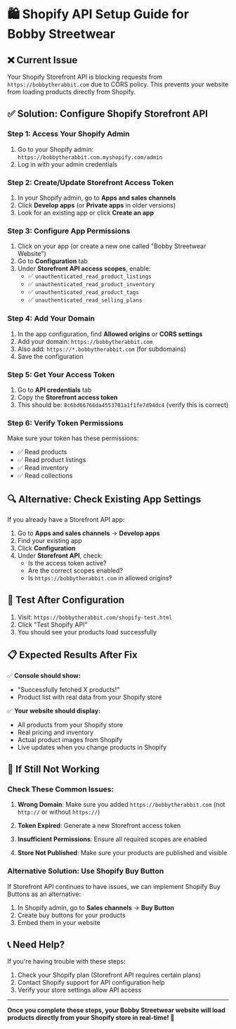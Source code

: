 # 🛍️ Shopify API Setup Guide for Bobby Streetwear

## ❌ Current Issue
Your Shopify Storefront API is blocking requests from `https://bobbytherabbit.com` due to CORS policy. This prevents your website from loading products directly from Shopify.

## ✅ Solution: Configure Shopify Storefront API

### Step 1: Access Your Shopify Admin
1. Go to your Shopify admin: `https://bobbytherabbit.com.myshopify.com/admin`
2. Log in with your admin credentials

### Step 2: Create/Update Storefront Access Token
1. In your Shopify admin, go to **Apps and sales channels**
2. Click **Develop apps** (or **Private apps** in older versions)
3. Look for an existing app or click **Create an app**

### Step 3: Configure App Permissions
1. Click on your app (or create a new one called "Bobby Streetwear Website")
2. Go to **Configuration** tab
3. Under **Storefront API access scopes**, enable:
   - ✅ `unauthenticated_read_product_listings`
   - ✅ `unauthenticated_read_product_inventory`
   - ✅ `unauthenticated_read_product_tags`
   - ✅ `unauthenticated_read_selling_plans`

### Step 4: Add Your Domain
1. In the app configuration, find **Allowed origins** or **CORS settings**
2. Add your domain: `https://bobbytherabbit.com`
3. Also add: `https://*.bobbytherabbit.com` (for subdomains)
4. Save the configuration

### Step 5: Get Your Access Token
1. Go to **API credentials** tab
2. Copy the **Storefront access token**
3. This should be: `8c6bd66766da4553701a1f1fe7d94dc4` (verify this is correct)

### Step 6: Verify Token Permissions
Make sure your token has these permissions:
- ✅ Read products
- ✅ Read product listings
- ✅ Read inventory
- ✅ Read collections

## 🔍 Alternative: Check Existing App Settings

If you already have a Storefront API app:

1. Go to **Apps and sales channels** → **Develop apps**
2. Find your existing app
3. Click **Configuration**
4. Under **Storefront API**, check:
   - Is the access token active?
   - Are the correct scopes enabled?
   - Is `https://bobbytherabbit.com` in allowed origins?

## 🧪 Test After Configuration

1. Visit: `https://bobbytherabbit.com/shopify-test.html`
2. Click "Test Shopify API"
3. You should see your products load successfully

## 📋 Expected Results After Fix

✅ **Console should show:**
- "Successfully fetched X products!"
- Product list with real data from your Shopify store

✅ **Your website should display:**
- All products from your Shopify store
- Real pricing and inventory
- Actual product images from Shopify
- Live updates when you change products in Shopify

## 🚨 If Still Not Working

### Check These Common Issues:

1. **Wrong Domain**: Make sure you added `https://bobbytherabbit.com` (not `http://` or without `https://`)

2. **Token Expired**: Generate a new Storefront access token

3. **Insufficient Permissions**: Ensure all required scopes are enabled

4. **Store Not Published**: Make sure your products are published and visible

### Alternative Solution: Use Shopify Buy Button

If Storefront API continues to have issues, we can implement Shopify Buy Buttons as an alternative:

1. In Shopify admin, go to **Sales channels** → **Buy Button**
2. Create buy buttons for your products
3. Embed them in your website

## 📞 Need Help?

If you're having trouble with these steps:
1. Check your Shopify plan (Storefront API requires certain plans)
2. Contact Shopify support for API configuration help
3. Verify your store settings allow API access

---

**Once you complete these steps, your Bobby Streetwear website will load products directly from your Shopify store in real-time! 🎉**